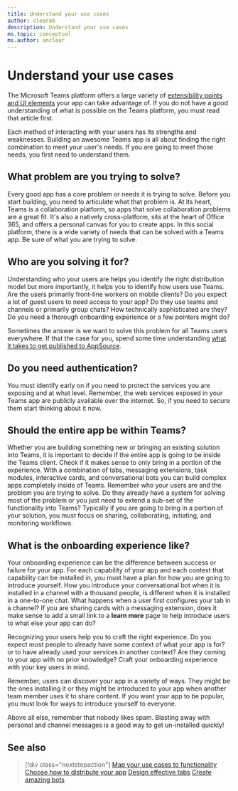 ```yaml
---
title: Understand your use cases
author: clearab
description: Understand your use cases
ms.topic: conceptual
ms.author: anclear
---
```


# Understand your use cases

The Microsoft Teams platform offers a large variety of [extensibility points and UI elements](~/concepts/extensibility-points.md) your app can take advantage of. If you do not have a good understanding of what is possible on the Teams platform, you must read that article first.

Each method of interacting with your users has its strengths and weaknesses. Building an awesome Teams app is all about finding the right combination to meet your user's needs. If you are going to meet those needs, you first need to understand them.

## What problem are you trying to solve?

Every good app has a core problem or needs it is trying to solve. Before you start building, you need to articulate what that problem is. At its heart, Teams is a collaboration platform, so apps that solve collaboration problems are a great fit. It's also a natively cross-platform, sits at the heart of Office 365, and offers a personal canvas for you to create apps. In this social platform, there is a wide variety of needs that can be solved with a Teams app. Be sure of what you are trying to solve.

## Who are you solving it for?

Understanding who your users are helps you identify the right distribution model but more importantly, it helps you to identify how users use Teams. Are the users primarily front-line workers on mobile clients? Do you expect a lot of guest users to need access to your app? Do they use teams and channels or primarily group chats? How technically sophisticated are they? Do you need a thorough onboarding experience or a few pointers might do?

Sometimes the answer is we want to solve this problem for all Teams users everywhere. If that the case for you, spend some time understanding [what it takes to get published to AppSource](~/concepts/deploy-and-publish/appsource/prepare/submission-checklist.md).

## Do you need authentication?

You must identify early on if you need to protect the services you are exposing and at what level. Remember, the web services exposed in your Teams app are publicly available over the internet. So, if you need to secure them start thinking about it now.

## Should the entire app be within Teams?

Whether you are building something new or bringing an existing solution into Teams, it is important to decide if the entire app is going to be inside the Teams client. Check if it makes sense to only bring in a portion of the experience. With a combination of tabs, messaging extensions, task modules, interactive cards, and conversational bots you can build complex apps completely inside of Teams. Remember who your users are and the problem you are trying to solve. Do they already have a system for solving most of the problem or you just need to extend a sub-set of the functionality into Teams? Typically if you are going to bring in a portion of your solution, you must focus on sharing, collaborating, initiating, and monitoring workflows.

## What is the onboarding experience like?

Your onboarding experience can be the difference between success or failure for your app. For each capability of your app and each context that capability can be installed in, you must have a plan for how you are going to introduce yourself. How you introduce your conversational bot when it is installed in a channel with a thousand people, is different when it is installed in a one-to-one chat. What happens when a user first configures your tab in a channel? If you are sharing cards with a messaging extension, does it make sense to add a small link to a **learn more** page to help introduce users to what else your app can do?

Recognizing your users help you to craft the right experience. Do you expect most people to already have some context of what your app is for? or to have already used your services in another context? Are they coming to your app with no prior knowledge? Craft your onboarding experience with your key users in mind.

Remember, users can discover your app in a variety of ways. They might be the ones installing it or they might be introduced to your app when another team member uses it to share content. If you want your app to be popular, you must look for ways to introduce yourself to everyone.

Above all else, remember that nobody likes spam. Blasting away with personal and channel messages is a good way to get un-installed quickly!

## See also

> [!div class="nextstepaction"]
> [Map your use cases to functionality](../concepts/design/map-use-cases.md)
> [Choose how to distribute your app](../deploy-and-publish/overview.md)
> [Design effective tabs](../tabs/design/tabs.md)
> [Create amazing bots](../bots/design/bots.md)

